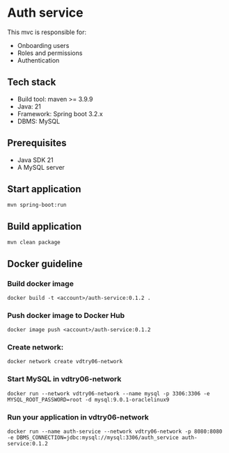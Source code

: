 # Auth service
This mvc is responsible for:
* Onboarding users
* Roles and permissions
* Authentication

## Tech stack
* Build tool: maven >= 3.9.9
* Java: 21
* Framework: Spring boot 3.2.x
* DBMS: MySQL

## Prerequisites
* Java SDK 21
* A MySQL server

## Start application
`mvn spring-boot:run`

## Build application
`mvn clean package`

## Docker guideline
### Build docker image
`docker build -t <account>/auth-service:0.1.2 .`
### Push docker image to Docker Hub
`docker image push <account>/auth-service:0.1.2`
### Create network:
`docker network create vdtry06-network`
### Start MySQL in vdtry06-network
`docker run --network vdtry06-network --name mysql -p 3306:3306 -e MYSQL_ROOT_PASSWORD=root -d mysql:9.0.1-oraclelinux9`
### Run your application in vdtry06-network
`docker run --name auth-service --network vdtry06-network -p 8080:8080 -e DBMS_CONNECTION=jdbc:mysql://mysql:3306/auth_service auth-service:0.1.2`
